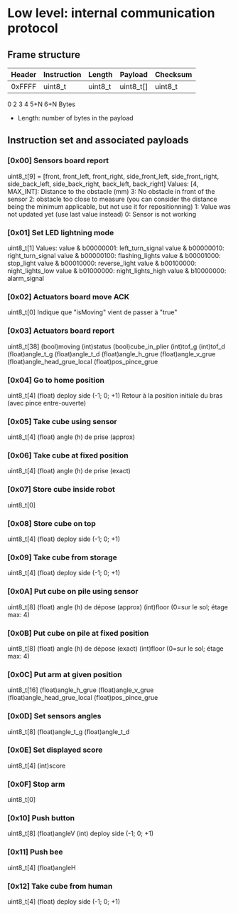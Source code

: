 # Low level: internal communication protocol

## Frame structure

| Header | Instruction | Length |  Payload  | Checksum |
|--------|-------------|--------|-----------|----------|
| 0xFFFF |   uint8_t   | uint8_t| uint8_t[] |  uint8_t |
0        2             3        4          5+N        6+N    Bytes

* Length: number of bytes in the payload

## Instruction set and associated payloads

### [0x00] Sensors board report
uint8_t[9] = [front, front_left, front_right, side_front_left, side_front_right, side_back_left, side_back_right, back_left, back_right]
Values:
[4, MAX_INT]: Distance to the obstacle (mm)
3: No obstacle in front of the sensor
2: obstacle too close to measure (you can consider the distance being the minimum applicable, but not use it for repositionning)
1: Value was not updated yet (use last value instead)
0: Sensor is not working

### [0x01] Set LED lightning mode
uint8_t[1]
Values:
value & b00000001: left_turn_signal
value & b00000010: right_turn_signal
value & b00000100: flashing_lights
value & b00001000: stop_light
value & b00010000: reverse_light
value & b00100000: night_lights_low
value & b01000000: night_lights_high
value & b10000000: alarm_signal

### [0x02] Actuators board move ACK
uint8_t[0]
Indique que "isMoving" vient de passer à "true"

### [0x03] Actuators board report
uint8_t[38]
(bool)moving
(int)status
(bool)cube_in_plier
(int)tof_g
(int)tof_d
(float)angle_t_g
(float)angle_t_d
(float)angle_h_grue
(float)angle_v_grue
(float)angle_head_grue_local
(float)pos_pince_grue

### [0x04] Go to home position
uint8_t[4]
(float) deploy side (-1; 0; +1)
Retour à la position initiale du bras (avec pince entre-ouverte)

### [0x05] Take cube using sensor
uint8_t[4]
(float) angle (h) de prise (approx)

### [0x06] Take cube at fixed position
uint8_t[4]
(float) angle (h) de prise (exact)

### [0x07] Store cube inside robot
uint8_t[0]

### [0x08] Store cube on top
uint8_t[4]
(float) deploy side (-1; 0; +1)

### [0x09] Take cube from storage
uint8_t[4]
(float) deploy side (-1; 0; +1)

### [0x0A] Put cube on pile using sensor 
uint8_t[8]
(float) angle (h) de dépose (approx)
(int)floor (0=sur le sol; étage max: 4)

### [0x0B] Put cube on pile at fixed position
uint8_t[8]
(float) angle (h) de dépose (exact)
(int)floor (0=sur le sol; étage max: 4)

### [0x0C] Put arm at given position
uint8_t[16]
(float)angle_h_grue
(float)angle_v_grue
(float)angle_head_grue_local
(float)pos_pince_grue

### [0x0D] Set sensors angles
uint8_t[8]
(float)angle_t_g
(float)angle_t_d

### [0x0E] Set displayed score
uint8_t[4]
(int)score

### [0x0F] Stop arm
uint8_t[0]

### [0x10] Push button
uint8_t[8]
(float)angleV
(int) deploy side (-1; 0; +1)

### [0x11] Push bee
uint8_t[4]
(float)angleH

### [0x12] Take cube from human
uint8_t[4]
(float) deploy side (-1; 0; +1)

